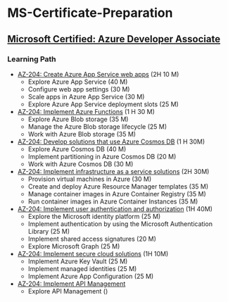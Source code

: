 # MS-Certificate-Preparation

## [Microsoft Certified: Azure Developer Associate](https://docs.microsoft.com/en-us/certifications/azure-developer/)

### Learning Path
 
- [AZ-204: Create Azure App Service web apps](https://docs.microsoft.com/en-us/learn/paths/create-azure-app-service-web-apps/) (2H 10 M)
  - Explore Azure App Service (40 M)
  - Configure web app settings (30 M)
  - Scale apps in Azure App Service (30 M)
  - Explore Azure App Service deployment slots (25 M)
- [AZ-204: Implement Azure Functions](https://docs.microsoft.com/en-us/learn/paths/implement-azure-functions/) (1 H 30 M)
  - Explore Azure Blob storage (35 M)
  - Manage the Azure Blob storage lifecycle (25 M)
  - Work with Azure Blob storage (35 M)
- [AZ-204: Develop solutions that use Azure Cosmos DB](https://docs.microsoft.com/en-us/learn/paths/az-204-develop-solutions-that-use-azure-cosmos-db/) (1 H 30M)
  - Explore Azure Cosmos DB (40 M)
  - Implement partitioning in Azure Cosmos DB (20 M)
  - Work with Azure Cosmos DB (30 M)
- [AZ-204: Implement infrastructure as a service solutions](https://docs.microsoft.com/en-us/learn/paths/az-204-implement-iaas-solutions/) (2H 30M)
  - Provision virtual machines in Azure (30 M)
  - Create and deploy Azure Resource Manager templates (35 M)
  - Manage container images in Azure Container Registry (35 M)
  - Run container images in Azure Container Instances (35 M)
- [AZ-204: Implement user authentication and authorization](https://docs.microsoft.com/en-us/learn/paths/az-204-implement-authentication-authorization/) (1H 40M)
  - Explore the Microsoft identity platform (25 M)
  - Implement authentication by using the Microsoft Authentication Library (25 M)
  - Implement shared access signatures (20 M)
  - Explore Microsoft Graph (25 M)
- [AZ-204: Implement secure cloud solutions](https://docs.microsoft.com/en-us/learn/paths/az-204-implement-secure-cloud-solutions/) (1H 10M)
  - Implement Azure Key Vault (25 M)
  - Implement managed identities (25 M)
  - Implement Azure App Configuration (25 M)
- [AZ-204: Implement API Management](https://docs.microsoft.com/en-us/learn/paths/az-204-implement-api-management/)
  - Explore API Management ()

